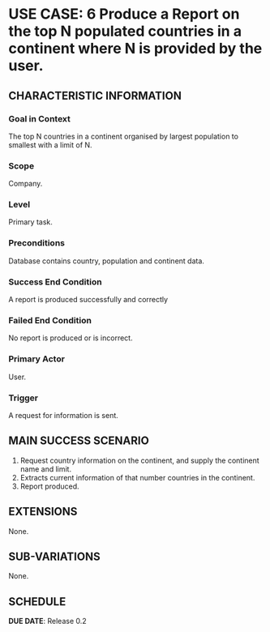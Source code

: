 # USE CASE: 6 Produce a Report on the top N populated countries in a continent where N is provided by the user.

## CHARACTERISTIC INFORMATION

### Goal in Context

The top N countries in a continent organised by largest population to smallest with a limit of N.

### Scope

Company.

### Level

Primary task.

### Preconditions

Database contains country, population and continent data.

### Success End Condition

A report is produced successfully and correctly

### Failed End Condition

No report is produced or is incorrect.

### Primary Actor

User.

### Trigger

A request for information is sent.

## MAIN SUCCESS SCENARIO

1. Request country information on the continent, and supply the continent name and limit.
2. Extracts current information of that number countries in the continent.
3. Report produced.

## EXTENSIONS

None.

## SUB-VARIATIONS

None.

## SCHEDULE

**DUE DATE**: Release 0.2
